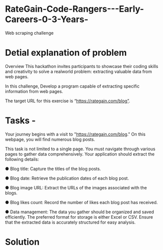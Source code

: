 # RateGain-Code-Rangers---Early-Careers-0-3-Years-
 Web scraping challenge

# Detial explanation of problem

Overview
This hackathon invites participants to showcase their coding skills and creativity to solve a realworld problem: extracting valuable data from web pages.

In this challenge, Develop a program capable of extracting specific information from web pages.

The target URL for this exercise is “https://rategain.com/blog”.

# Tasks -

Your journey begins with a visit to "https://rategain.com/blog." On this webpage, you will find
numerous blog posts.

This task is not limited to a single page. You must navigate through various pages to gather
data comprehensively. Your application should extract the following details:

● Blog title: Capture the titles of the blog posts.

● Blog date: Retrieve the publication dates of each blog post.

● Blog image URL: Extract the URLs of the images associated with the blogs.

● Blog likes count: Record the number of likes each blog post has received.

● Data management: The data you gather should be organized and saved efficiently. The
preferred format for storage is either Excel or CSV. Ensure that the extracted data is
accurately structured for easy analysis.

# Solution







